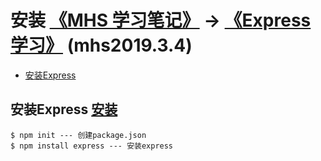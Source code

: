 # 安装 [《MHS 学习笔记》] -> [《Express 学习》] (mhs2019.3.4)

- [安装Express]

## <span id="install-express">安装Express</span> [安装]
```
$ npm init --- 创建package.json
$ npm install express --- 安装express
```

##
[《MHS 学习笔记》]: https://mhsnet.github.io/note/ "《MHS 学习笔记》"
[《Express 学习》]: https://mhsnet.github.io/note/node/express/index.html "《Express 学习》"

[安装]: https://mhsnet.github.io/note/node/express/start/install.html "安装"
[安装Express]: https://mhsnet.github.io/note/node/express/start/install.html#install-express "安装Express"